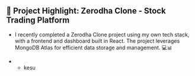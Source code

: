 ## 🚀 Project Highlight: Zerodha Clone - Stock Trading Platform


* I recently completed a Zerodha Clone project using my own tech stack, with a frontend and dashboard built in React. The project leverages MongoDB Atlas for efficient data storage and management. 💻📊

* * kesu
    
